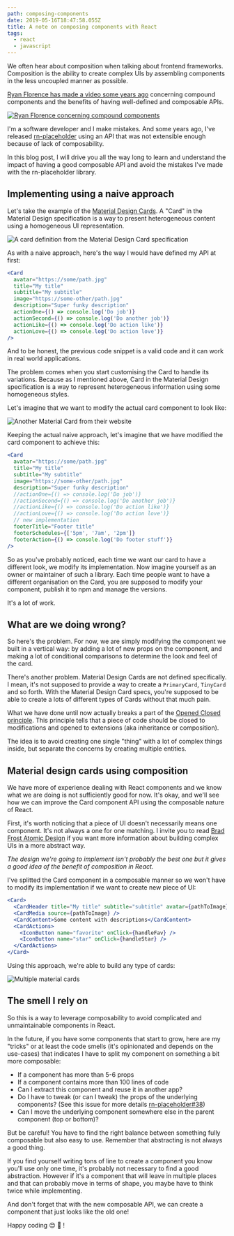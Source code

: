 ```yaml
---
path: composing-components
date: 2019-05-16T18:47:58.055Z
title: A note on composing components with React
tags:
  - react
  - javascript
---
```

We often hear about composition when talking about frontend frameworks. Composition is the ability to create complex UIs by assembling components in the less uncoupled manner as possible.

[Ryan Florence has made a video some years ago](https://www.youtube.com/watch?v=hEGg-3pIHlE) concerning compound components and the benefits of having well-defined and composable APIs.

[![Ryan Florence concerning compound components](http://img.youtube.com/vi/hEGg-3pIHlE/0.jpg)](https://www.youtube.com/watch?v=hEGg-3pIHlE "Ryan Florence concerning compound components")




I'm a software developer and I make mistakes. And some years ago, I've released [rn-placeholder](https://github.com/mfrachet/rn-placeholder) using an API that was not extensible enough because of lack of composability.



In this blog post, I will drive you all the way long to learn and understand the impact of having a good composable API and avoid the mistakes I've made with the rn-placeholder library.



## Implementing using a naive approach

Let's take the example of the [Material Design Cards](https://material.io/design/components/cards.html). A "Card" in the Material Design specification is a way to present heterogeneous content using a homogeneous UI representation.

![A card definition from the Material Design Card specification](/assets/mio-design_assets_1ezntdj8h1j0bfkbl23lyzewjjvmzy_uv_cards-elements-2b.png "A card definition from the Material Design Card specification")

As with a naive approach, here's the way I would have defined my API at first:

```jsx
<Card
  avatar="https://some/path.jpg"
  title="My title"
  subtitle="My subtitle"
  image="https://some-other/path.jpg"
  description="Super funky description"
  actionOne={() => console.log('Do job')}
  actionSecond={() => console.log('Do another job')}
  actionLike={() => console.log('Do action like')}
  actionLove={() => console.log('Do action love')}
/>
```

And to be honest, the previous code snippet is a valid code and it can work in real world applications.

The problem comes when you start customising the Card to handle its variations. Because as I mentioned above, Card in the Material Design specification is a way to represent heterogeneous information using some homogeneous styles.

Let's imagine that we want to modify the actual card component to look like:

![Another Material Card from their website](/assets/mio-design_assets_0b6xusjjsulxcutqtcvl0wurpww8_cards-dividers-2.png "Another Material Card from their website")

Keeping the actual naive approach, let's imagine that we have modified the card component to achieve this:

```jsx
<Card
  avatar="https://some/path.jpg"
  title="My title"
  subtitle="My subtitle"
  image="https://some-other/path.jpg"
  description="Super funky description"
  //actionOne={() => console.log('Do job')}
  //actionSecond={() => console.log('Do another job')}
  //actionLike={() => console.log('Do action like')}
  //actionLove={() => console.log('Do action love')}
  // new implementation
  footerTitle="Footer title"
  footerSchedules={['5pm', '7am', '2pm']}
  footerAction={() => console.log('Do footer stuff')}
/>
```

So as you've probably noticed, each time we want our card to have a different look, we modify its implementation. Now imagine yourself as an owner or maintainer of such a library. Each time people want to have a different organisation on the Card, you are supposed to modify your component, publish it to npm and manage the versions.

It's a lot of work.

## What are we doing wrong?

So here's the problem. For now, we are simply modifying the component we built in a vertical way: by adding a lot of new props on the component, and making a lot of conditional comparisons to determine the look and feel of the card.

There's another problem. Material Design Cards are not defined specifically. I mean, it's not supposed to provide a way to create a `PrimaryCard`, `TinyCard` and so forth. With the Material Design Card specs, you're supposed to be able to create a lots of different types of Cards without that much pain.

What we have done until now actually breaks a part of the [Opened Closed principle](https://en.wikipedia.org/wiki/Open%E2%80%93closed_principle). This principle tells that a piece of code should be closed to modifications and opened to extensions (aka inheritance or composition).

The idea is to avoid creating one single "thing" with a lot of complex things inside, but separate the concerns by creating multiple entities.

## Material design cards using composition

We have more of experience dealing with React components and we know what we are doing is not sufficiently good for now. It's okay, and we'll see how we can improve the Card component API using the composable nature of React.

First, it's worth noticing that a piece of UI doesn't necessarily means one component. It's not always a one for one matching. I invite you to read [Brad Frost Atomic Design](http://bradfrost.com/blog/post/atomic-web-design/) if you want more information about building complex UIs in a more abstract way.

_The design we're going to implement isn't probably the best one but it gives a good idea of the benefit of composition in React._

I've splitted the Card component in a composable manner so we won't have to modify its implementation if we want to create new piece of UI:

```jsx
<Card>
  <CardHeader title="My title" subtitle="subtitle" avatar={pathToImage} />
  <CardMedia source={pathToImage} />
  <CardContent>Some content with descriptions</CardContent>
  <CardActions>
    <IconButton name="favorite" onClick={handleFav} />
    <IconButton name="star" onClick={handleStar} />
  </CardActions>
</Card>
```

Using this approach, we're able to build any type of cards:

![Multiple material cards](/assets/cards003.png "Multiple material cards")

## The smell I rely on

So this is a way to leverage composability to avoid complicated and unmaintainable components in React.

In the future, if you have some components that start to grow, here are my "tricks" or at least the code smells (it's opinionated and depends on the use-cases) that indicates I have to split my component on something a bit more composable:

* If a component has more than 5-6 props
* If a component contains more than 100 lines of code
* Can I extract this component and reuse it in another app?
* Do I have to tweak (or can I tweak) the props of the underlying components? (See this issue for more details [rn-placeholder#38](https://github.com/mfrachet/rn-placeholder/issues/38))
* Can I move the underlying component somewhere else in the parent component (top or bottom)? 

But be careful! You have to find the right balance between something fully composable but also easy to use. Remember that abstracting is not always a good thing.



If you find yourself writing tons of line to create a component you know you'll use only one time, it's probably not necessary to find a good abstraction. However if it's a component that will leave in multiple places and that can probably move in terms of shape, you maybe have to think twice while implementing.



And don't forget that with the new composable API, we can create a component that just looks like the old one!



Happy coding :blush: :tada: !
